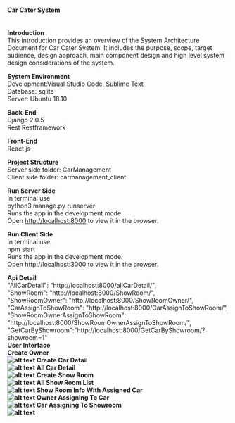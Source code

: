 <h4><b>Car Cater System</b></h4><br>
<b>Introduction</b><br>
This  introduction  provides  an  overview  of  the System  Architecture  Document for Car Cater System.  It  includes  the  purpose,  scope,  target  audience, design approach, main component design and high level system design considerations of the system.

<b>System Environment</b><br>
Development:Visual Studio Code, Sublime Text<br>
Database: sqlite<br>
Server: Ubuntu 18.10<br>

<b>Back-End</b><br>
Django 2.0.5<br>
Rest Restframework<br>

<b>Front-End</b><br>
React js<br>

<b>Project Structure</b><br>
Server side folder: CarManagement<br>
Client side folder: carmanagement_client<br>

<b>Run Server Side</b><br>
In terminal use<br>
python3 manage.py runserver<br>
Runs the app in the development mode.<br>
Open [http://localhost:8000](http://localhost:8000) to view it in the browser.


<b>Run Client Side</b><br>
In terminal use<br>
npm start<br>
Runs the app in the development mode.<br>
Open http://localhost:3000 to view it in the browser.

<b>Api Detail</b><br>
"AllCarDetail": "http://localhost:8000/allCarDetail/",<br>
"ShowRoom": "http://localhost:8000/ShowRoom/",<br>
"ShowRoomOwner": "http://localhost:8000/ShowRoomOwner/",<br>
"CarAssignToShowRoom": "http://localhost:8000/CarAssignToShowRoom/",<br>
"ShowRoomOwnerAssignToShowRoom": "http://localhost:8000/ShowRoomOwnerAssignToShowRoom/",<br>
"GetCarByShowroom":"http://localhost:8000/GetCarByShowroom/?showroom=1"<br>
<b>User Interface<b><br>
Create Owner<br>
![alt text](https://github.com/tanvirstreame/DjangoReactCarManagement/blob/master/Screenshot%20UI/createowner.png)
Create Car Detail<br>
![alt text](https://github.com/tanvirstreame/DjangoReactCarManagement/blob/master/Screenshot%20UI/createcardetail.png)
All Car Detail<br>
![alt text](https://github.com/tanvirstreame/DjangoReactCarManagement/blob/master/Screenshot%20UI/All%20Car.png)
Create Show Room<br>
![alt text](https://github.com/tanvirstreame/DjangoReactCarManagement/blob/master/Screenshot%20UI/createshowroom.png)
All Show Room List<br>
![alt text](https://github.com/tanvirstreame/DjangoReactCarManagement/blob/master/Screenshot%20UI/ShowRoomList.png)
Show Room Info With Assigned Car<br>
![alt text](https://github.com/tanvirstreame/DjangoReactCarManagement/blob/master/Screenshot%20UI/showroomInfo.png)
Owner Assigning To Car<br>
![alt text](https://github.com/tanvirstreame/DjangoReactCarManagement/blob/master/Screenshot%20UI/OwnerAssignToShowroom.png)
Car Assigning To Showroom<br>
![alt text](https://github.com/tanvirstreame/DjangoReactCarManagement/blob/master/Screenshot%20UI/carassignshowroom.png)



